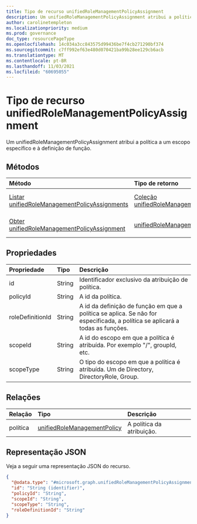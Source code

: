 ```yaml
---
title: Tipo de recurso unifiedRoleManagementPolicyAssignment
description: Um unifiedRoleManagementPolicyAssignment atribui a política a um escopo específico e à definição de função.
author: carolinetempleton
ms.localizationpriority: medium
ms.prod: governance
doc_type: resourcePageType
ms.openlocfilehash: 14c034a3cc843575d99436be7f4cb271290bf374
ms.sourcegitcommit: c7ff992ef63e480d070421ba99b28ee129cb6acb
ms.translationtype: MT
ms.contentlocale: pt-BR
ms.lasthandoff: 11/03/2021
ms.locfileid: "60695055"
---
```

# <a name="unifiedrolemanagementpolicyassignment-resource-type"></a>Tipo de recurso unifiedRoleManagementPolicyAssignment

Um unifiedRoleManagementPolicyAssignment atribui a política a um escopo específico e à definição de função.

## <a name="methods"></a>Métodos
|Método|Tipo de retorno|Descrição|
|:---|:---|:---|
|[Listar unifiedRoleManagementPolicyAssignments](../api/unifiedrolemanagementpolicyassignment-list.md)|[Coleção unifiedRoleManagementPolicyAssignment](../resources/unifiedrolemanagementpolicyassignment.md)|Obter uma lista dos [objetos unifiedRoleManagementPolicyAssignment](../resources/unifiedrolemanagementpolicyassignment.md) e suas propriedades.|
|[Obter unifiedRoleManagementPolicyAssignment](../api/unifiedrolemanagementpolicyassignment-get.md)|[unifiedRoleManagementPolicyAssignment](../resources/unifiedrolemanagementpolicyassignment.md)|Leia as propriedades e as relações de [um objeto unifiedRoleManagementPolicyAssignment.](../resources/unifiedrolemanagementpolicyassignment.md)|

## <a name="properties"></a>Propriedades
|Propriedade|Tipo|Descrição|
|:---|:---|:---|
|id|String|Identificador exclusivo da atribuição de política.|
|policyId|String|A id da política.|
|roleDefinitionId|String|A id da definição de função em que a política se aplica. Se não for especificada, a política se aplicará a todas as funções.|
|scopeId|String|A id do escopo em que a política é atribuída. Por exemplo "/", groupId, etc.|
|scopeType|String|O tipo do escopo em que a política é atribuída. Um de Directory, DirectoryRole, Group.|

## <a name="relationships"></a>Relações
|Relação|Tipo|Descrição|
|:---|:---|:---|
|política|[unifiedRoleManagementPolicy](../resources/unifiedrolemanagementpolicy.md)|A política da atribuição.|

## <a name="json-representation"></a>Representação JSON
Veja a seguir uma representação JSON do recurso.
<!-- {
  "blockType": "resource",
  "keyProperty": "id",
  "@odata.type": "microsoft.graph.unifiedRoleManagementPolicyAssignment",
  "openType": false
}
-->
``` json
{
  "@odata.type": "#microsoft.graph.unifiedRoleManagementPolicyAssignment",
  "id": "String (identifier)",
  "policyId": "String",
  "scopeId": "String",
  "scopeType": "String",
  "roleDefinitionId": "String"
}
```

